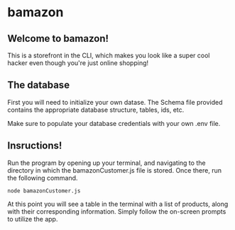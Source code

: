 # bamazon

## Welcome to bamazon!

This is a storefront in the CLI, which makes you look like a super cool hacker even though you're just online shopping!

## The database

First you will need to initialize your own datase. The Schema file provided contains the appropriate database structure, tables, ids, etc.

Make sure to populate your database credentials with your own .env file.

## Insructions!

Run the program by opening up your terminal, and navigating to the directory in which the bamazonCustomer.js file is stored. Once there, run the following command.

`node bamazonCustomer.js`

At this point you will see a table in the terminal with a list of products, along with their corresponding information. Simply follow the on-screen prompts to utilize the app.

